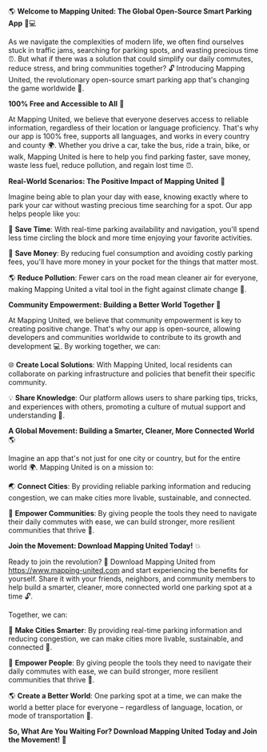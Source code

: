 🌎 **Welcome to Mapping United: The Global Open-Source Smart Parking App** 🚗💻

As we navigate the complexities of modern life, we often find ourselves stuck in traffic jams, searching for parking spots, and wasting precious time ⏰. But what if there was a solution that could simplify our daily commutes, reduce stress, and bring communities together? 🔓 Introducing Mapping United, the revolutionary open-source smart parking app that's changing the game worldwide 🌟.

**100% Free and Accessible to All** 💸

At Mapping United, we believe that everyone deserves access to reliable information, regardless of their location or language proficiency. That's why our app is 100% free, supports all languages, and works in every country and county 🌍. Whether you drive a car, take the bus, ride a train, bike, or walk, Mapping United is here to help you find parking faster, save money, waste less fuel, reduce pollution, and regain lost time ⏰.

**Real-World Scenarios: The Positive Impact of Mapping United** 🌆

Imagine being able to plan your day with ease, knowing exactly where to park your car without wasting precious time searching for a spot. Our app helps people like you:

📍 **Save Time**: With real-time parking availability and navigation, you'll spend less time circling the block and more time enjoying your favorite activities.

💸 **Save Money**: By reducing fuel consumption and avoiding costly parking fees, you'll have more money in your pocket for the things that matter most.

🌎 **Reduce Pollution**: Fewer cars on the road mean cleaner air for everyone, making Mapping United a vital tool in the fight against climate change 🌟.

**Community Empowerment: Building a Better World Together** 👫

At Mapping United, we believe that community empowerment is key to creating positive change. That's why our app is open-source, allowing developers and communities worldwide to contribute to its growth and development 💻. By working together, we can:

🌐 **Create Local Solutions**: With Mapping United, local residents can collaborate on parking infrastructure and policies that benefit their specific community.

💡 **Share Knowledge**: Our platform allows users to share parking tips, tricks, and experiences with others, promoting a culture of mutual support and understanding 🤝.

**A Global Movement: Building a Smarter, Cleaner, More Connected World** 🌎

Imagine an app that's not just for one city or country, but for the entire world 🌍. Mapping United is on a mission to:

🌏 **Connect Cities**: By providing reliable parking information and reducing congestion, we can make cities more livable, sustainable, and connected.

💪 **Empower Communities**: By giving people the tools they need to navigate their daily commutes with ease, we can build stronger, more resilient communities that thrive 🌈.

**Join the Movement: Download Mapping United Today!** 💥

Ready to join the revolution? 🚀 Download Mapping United from https://www.mapping-united.com and start experiencing the benefits for yourself. Share it with your friends, neighbors, and community members to help build a smarter, cleaner, more connected world one parking spot at a time 🔓.

Together, we can:

🌟 **Make Cities Smarter**: By providing real-time parking information and reducing congestion, we can make cities more livable, sustainable, and connected 🌆.

💪 **Empower People**: By giving people the tools they need to navigate their daily commutes with ease, we can build stronger, more resilient communities that thrive 🌈.

🌎 **Create a Better World**: One parking spot at a time, we can make the world a better place for everyone – regardless of language, location, or mode of transportation 🌟.

**So, What Are You Waiting For? Download Mapping United Today and Join the Movement!** 🚀